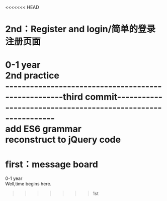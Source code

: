 <<<<<<< HEAD
# 2nd：Register and login/简单的登录注册页面
0-1 year<br>
2nd practice<br>
----------------------------------------------------third commit-------------------------------------------------------------<br>
add ES6 grammar<br>
reconstruct to jQuery code<br>
=======
# first：message board
0-1 year<br>
Well,time begins here.
>>>>>>> 1st
